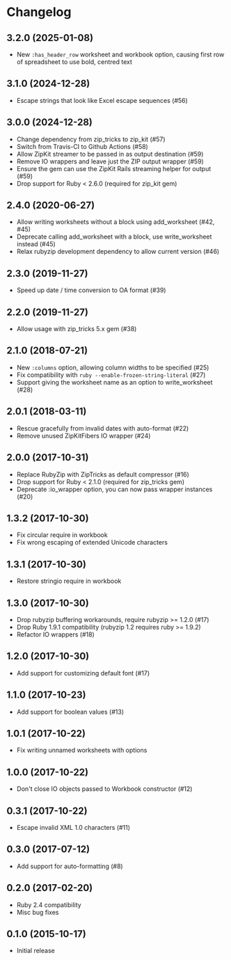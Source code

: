 # Changelog

## 3.2.0 (2025-01-08)

- New `:has_header_row` worksheet and workbook option, causing first row of spreadsheet to use bold, centred text

## 3.1.0 (2024-12-28)

- Escape strings that look like Excel escape sequences (#56)

## 3.0.0 (2024-12-28)

- Change dependency from zip\_tricks to zip\_kit (#57)
- Switch from Travis-CI to Github Actions (#58)
- Allow ZipKit streamer to be passed in as output destination (#59)
- Remove IO wrappers and leave just the ZIP output wrapper (#59)
- Ensure the gem can use the ZipKit Rails streaming helper for output (#59)
- Drop support for Ruby < 2.6.0 (required for zip\_kit gem)

## 2.4.0 (2020-06-27)

- Allow writing worksheets without a block using add\_worksheet (#42, #45)
- Deprecate calling add\_worksheet with a block, use write\_worksheet instead (#45)
- Relax rubyzip development dependency to allow current version (#46)

## 2.3.0 (2019-11-27)

- Speed up date / time conversion to OA format (#39)

## 2.2.0 (2019-11-27)

- Allow usage with zip\_tricks 5.x gem (#38)

## 2.1.0 (2018-07-21)

- New `:columns` option, allowing column widths to be specified (#25)
- Fix compatibility with `ruby --enable-frozen-string-literal` (#27)
- Support giving the worksheet name as an option to write\_worksheet (#28)

## 2.0.1 (2018-03-11)

- Rescue gracefully from invalid dates with auto-format (#22)
- Remove unused ZipKitFibers IO wrapper (#24)

## 2.0.0 (2017-10-31)

- Replace RubyZip with ZipTricks as default compressor (#16)
- Drop support for Ruby < 2.1.0 (required for zip\_tricks gem)
- Deprecate :io\_wrapper option, you can now pass wrapper instances (#20)

## 1.3.2 (2017-10-30)

- Fix circular require in workbook
- Fix wrong escaping of extended Unicode characters

## 1.3.1 (2017-10-30)

- Restore stringio require in workbook

## 1.3.0 (2017-10-30)

- Drop rubyzip buffering workarounds, require rubyzip >= 1.2.0 (#17)
- Drop Ruby 1.9.1 compatibility (rubyzip 1.2 requires ruby >= 1.9.2)
- Refactor IO wrappers (#18)

## 1.2.0 (2017-10-30)

- Add support for customizing default font (#17)

## 1.1.0 (2017-10-23)

- Add support for boolean values (#13)

## 1.0.1 (2017-10-22)

- Fix writing unnamed worksheets with options

## 1.0.0 (2017-10-22)

- Don't close IO objects passed to Workbook constructor (#12)

## 0.3.1 (2017-10-22)

- Escape invalid XML 1.0 characters (#11)

## 0.3.0 (2017-07-12)

- Add support for auto-formatting (#8)

## 0.2.0 (2017-02-20)

- Ruby 2.4 compatibility
- Misc bug fixes

## 0.1.0 (2015-10-17)

- Initial release
